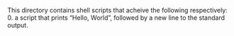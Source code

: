 This directory contains shell scripts that acheive the following respectively:
0. a script that prints “Hello, World”, followed by a new line to the standard output.
